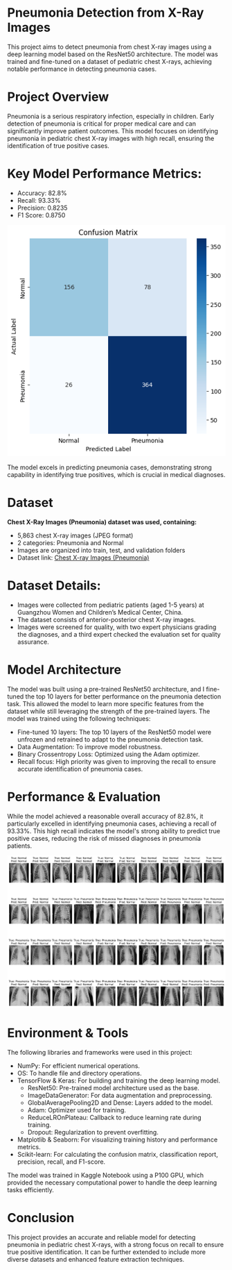 # Pneumonia Detection from X-Ray Images

This project aims to detect pneumonia from chest X-ray images using a deep learning model based on the ResNet50 architecture. The model was trained and fine-tuned on a dataset of pediatric chest X-rays, achieving notable performance in detecting pneumonia cases.

# Project Overview

Pneumonia is a serious respiratory infection, especially in children. Early detection of pneumonia is critical for proper medical care and can significantly improve patient outcomes. This model focuses on identifying pneumonia in pediatric chest X-ray images with high recall, ensuring the identification of true positive cases.

# Key Model Performance Metrics:

* Accuracy: 82.8%
* Recall: 93.33%
* Precision: 0.8235
* F1 Score: 0.8750

![Local Image](conf%20matrix.png)

The model excels in predicting pneumonia cases, demonstrating strong capability in identifying true positives, which is crucial in medical diagnoses.

# Dataset

**Chest X-Ray Images (Pneumonia) dataset was used, containing:**

* 5,863 chest X-ray images (JPEG format)
* 2 categories: Pneumonia and Normal
* Images are organized into train, test, and validation folders
* Dataset link: [Chest X-ray Images (Pneumonia)](https://www.kaggle.com/datasets/paultimothymooney/chest-xray-pneumonia)

# Dataset Details:

* Images were collected from pediatric patients (aged 1-5 years) at Guangzhou Women and Children’s Medical Center, China.
* The dataset consists of anterior-posterior chest X-ray images.
* Images were screened for quality, with two expert physicians grading the diagnoses, and a third expert checked the evaluation set for quality assurance.

# Model Architecture

The model was built using a pre-trained ResNet50 architecture, and I fine-tuned the top 10 layers for better performance on the pneumonia detection task. This allowed the model to learn more specific features from the dataset while still leveraging the strength of the pre-trained layers. The model was trained using the following techniques:

* Fine-tuned 10 layers: The top 10 layers of the ResNet50 model were unfrozen and retrained to adapt to the pneumonia detection task.
* Data Augmentation: To improve model robustness.
* Binary Crossentropy Loss: Optimized using the Adam optimizer.
* Recall focus: High priority was given to improving the recall to ensure accurate identification of pneumonia cases.

# Performance & Evaluation

While the model achieved a reasonable overall accuracy of 82.8%, it particularly excelled in identifying pneumonia cases, achieving a recall of 93.33%. This high recall indicates the model's strong ability to predict true positive cases, reducing the risk of missed diagnoses in pneumonia patients.

![Local Image](download%20(3).png)

# Environment & Tools
The following libraries and frameworks were used in this project:

* NumPy: For efficient numerical operations.
* OS: To handle file and directory operations.
* TensorFlow & Keras: For building and training the deep learning model.
  * ResNet50: Pre-trained model architecture used as the base.
  * ImageDataGenerator: For data augmentation and preprocessing.
  * GlobalAveragePooling2D and Dense: Layers added to the model.
  * Adam: Optimizer used for training.
  * ReduceLROnPlateau: Callback to reduce learning rate during training.
  * Dropout: Regularization to prevent overfitting.
* Matplotlib & Seaborn: For visualizing training history and performance metrics.
* Scikit-learn: For calculating the confusion matrix, classification report, precision, recall, and F1-score.

The model was trained in Kaggle Notebook using a P100 GPU, which provided the necessary computational power to handle the deep learning tasks efficiently.

# Conclusion

This project provides an accurate and reliable model for detecting pneumonia in pediatric chest X-rays, with a strong focus on recall to ensure true positive identification. It can be further extended to include more diverse datasets and enhanced feature extraction techniques.
